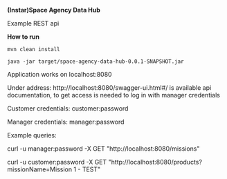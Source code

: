 **(Instar)Space Agency Data Hub**

Example REST api

**How to run**

`mvn clean install`

`java -jar target/space-agency-data-hub-0.0.1-SNAPSHOT.jar`

Application works on localhost:8080

Under address: http://localhost:8080/swagger-ui.html#/ is available api documentation, to get access is needed to log in with manager credentials

Customer credentials: 
customer:password

Manager credentials:
manager:password

Example queries:

curl -u manager:password -X GET "http://localhost:8080/missions"

curl -u customer:password -X GET "http://localhost:8080/products?missionName=Mission 1 - TEST"

